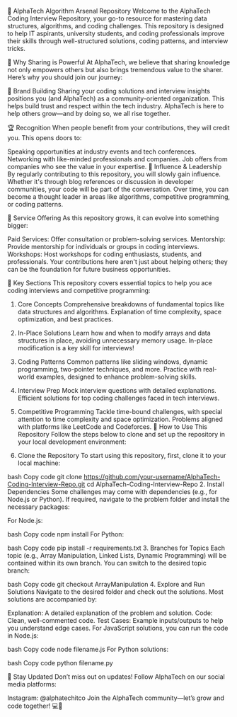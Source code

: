 🚀 AlphaTech Algorithm Arsenal Repository
Welcome to the AlphaTech Coding Interview Repository, your go-to resource for mastering data structures, algorithms, and coding challenges. This repository is designed to help IT aspirants, university students, and coding professionals improve their skills through well-structured solutions, coding patterns, and interview tricks.

📢 Why Sharing is Powerful
At AlphaTech, we believe that sharing knowledge not only empowers others but also brings tremendous value to the sharer. Here’s why you should join our journey:

🌟 Brand Building
Sharing your coding solutions and interview insights positions you (and AlphaTech) as a community-oriented organization. This helps build trust and respect within the tech industry. AlphaTech is here to help others grow—and by doing so, we all rise together.

🏆 Recognition
When people benefit from your contributions, they will credit you. This opens doors to:

Speaking opportunities at industry events and tech conferences.
Networking with like-minded professionals and companies.
Job offers from companies who see the value in your expertise.
💪 Influence & Leadership
By regularly contributing to this repository, you will slowly gain influence. Whether it's through blog references or discussion in developer communities, your code will be part of the conversation. Over time, you can become a thought leader in areas like algorithms, competitive programming, or coding patterns.

💼 Service Offering
As this repository grows, it can evolve into something bigger:

Paid Services: Offer consultation or problem-solving services.
Mentorship: Provide mentorship for individuals or groups in coding interviews.
Workshops: Host workshops for coding enthusiasts, students, and professionals.
Your contributions here aren't just about helping others; they can be the foundation for future business opportunities.

🔑 Key Sections
This repository covers essential topics to help you ace coding interviews and competitive programming:

1. Core Concepts
Comprehensive breakdowns of fundamental topics like data structures and algorithms.
Explanation of time complexity, space optimization, and best practices.
2. In-Place Solutions
Learn how and when to modify arrays and data structures in place, avoiding unnecessary memory usage. In-place modification is a key skill for interviews!
3. Coding Patterns
Common patterns like sliding windows, dynamic programming, two-pointer techniques, and more.
Practice with real-world examples, designed to enhance problem-solving skills.
4. Interview Prep
Mock interview questions with detailed explanations.
Efficient solutions for top coding challenges faced in tech interviews.
5. Competitive Programming
Tackle time-bound challenges, with special attention to time complexity and space optimization.
Problems aligned with platforms like LeetCode and Codeforces.
🚀 How to Use This Repository
Follow the steps below to clone and set up the repository in your local development environment:

1. Clone the Repository
To start using this repository, first, clone it to your local machine:

bash
Copy code
git clone https://github.com/your-username/AlphaTech-Coding-Interview-Repo.git
cd AlphaTech-Coding-Interview-Repo
2. Install Dependencies
Some challenges may come with dependencies (e.g., for Node.js or Python). If required, navigate to the problem folder and install the necessary packages:

For Node.js:

bash
Copy code
npm install
For Python:

bash
Copy code
pip install -r requirements.txt
3. Branches for Topics
Each topic (e.g., Array Manipulation, Linked Lists, Dynamic Programming) will be contained within its own branch. You can switch to the desired topic branch:

bash
Copy code
git checkout ArrayManipulation
4. Explore and Run Solutions
Navigate to the desired folder and check out the solutions. Most solutions are accompanied by:

Explanation: A detailed explanation of the problem and solution.
Code: Clean, well-commented code.
Test Cases: Example inputs/outputs to help you understand edge cases.
For JavaScript solutions, you can run the code in Node.js:

bash
Copy code
node filename.js
For Python solutions:

bash
Copy code
python filename.py

📢 Stay Updated
Don’t miss out on updates! Follow AlphaTech on our social media platforms:

Instagram: @alphatechitco
Join the AlphaTech community—let’s grow and code together! 💻🚀
